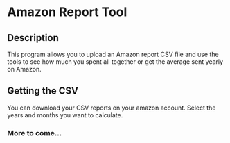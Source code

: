 # Amazon Report Tool
## Description

This program allows you to upload an Amazon report CSV file and use the tools to see how much you spent all together or get the average sent yearly on Amazon.

## Getting the CSV

You can download your CSV reports on your amazon account. Select the years and months you want to calculate.

### More to come...